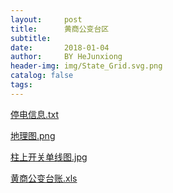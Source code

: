 ```yaml
---
layout:     post
title:      黄商公变台区
subtitle:   
date:       2018-01-04
author:     BY HeJunxiong
header-img: img/State_Grid.svg.png
catalog: false
tags:
---
```

    
[停电信息.txt](http://soha12.github.io/img/停电信息.txt)

[地理图.png](http://soha12.github.io/img/地理图.png)

[柱上开关单线图.jpg](http://soha12.github.io/img/柱上开关单线图.jpg)

[黄商公变台账.xls](http://soha12.github.io/img/黄商公变台账.xls)


<br />
<br /><br /><br /><br /><br /><br /><br />
<br /><br /><br /><br /><br /><br /><br /><br /><br /><br /><br /><br />
<br /><br /><br /><br /><br /><br /><br /><br /><br /><br /><br /><br /><br /><br /><br /><br /><br /><br /><br /><br /><br /><br /><br /><br /><br /><br /><br /><br /><br /><br /><br /><br /><br /><br /><br /><br />
